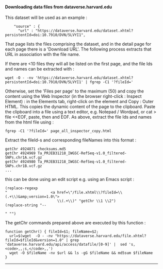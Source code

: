 #### Downloading data files from dataverse.harvard.edu

This dataset will be used as an example :
```
    "source" : {
      "url" : "https://dataverse.harvard.edu/dataset.xhtml?persistentId=doi:10.7910/DVN/5LVYI1",
```

That page lists the files comprising the dataset, and in the detail page for each page there is a 'Download URL'.
The following process extracts that URL in association with the file name.

If there are <10 files they will all be listed on the first page, and the file Ids and names can be extracted with :
```
wget -O - -nv 'https://dataverse.harvard.edu/dataset.xhtml?persistentId=doi:10.7910/DVN/5LVYI1' | fgrep -C1 '?fileId='
```
Otherwise, set the 'Files per page' to the maximum (50) and copy the content using the Web Inspector (in the browser right-click : Inspect Element) : in the Elements tab, right-click on the <html> element and Copy : Outer HTML.  This copies the dynamic content of the page to the clipboard.
Paste the clipboard into a file using a text editor, e.g. Notepad / Wordpad, or cat > file <<EOF, paste, then <Enter> and EOF.
As above, extract the file Ids and names from the html file using :
```
fgrep -C1 '?fileId=' page_all_inspector_copy.html 
```

Extract the fileId-s and corresponding fileNames into this format :
```
getChr 4924871 checksums.md5
getChr 4924969 Ta_PRJEB31218_IWGSC-RefSeq-v1.0_filtered-SNPs.chr1A.vcf.gz
getChr 4924980 Ta_PRJEB31218_IWGSC-RefSeq-v1.0_filtered-SNPs.chr1B.vcf.gz
...
```
this can be done using an edit script e.g. using an Emacs script :
```
(replace-regexp 
"                    <a href=\"/file.xhtml\\?fileId=\\(.+\\)&amp;version=1.0\">
                        \\(.+\\)" "getChr \\1 \\2")
(replace-string "--
                    
" "")
```

The getChr commands prepared above are executed by this function :
```
function getChr() { fileId=$1; fileName=$2;
  url=$(wget  -O - -nv "https://dataverse.harvard.edu/file.xhtml?fileId=$fileId&version=1.0" | grep 'dataverse.harvard.edu/api/access/datafile/[0-9]' |  sed 's,<code>,,;s,</code>,,')
  wget -O $fileName -nv $url && ls -gG $fileName && md5sum $fileName
}
```

---
